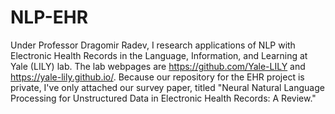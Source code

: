 # NLP-EHR

Under Professor Dragomir Radev, I research applications of NLP with Electronic Health Records in the Language, Information, and Learning at Yale (LILY) lab. The lab webpages are https://github.com/Yale-LILY and https://yale-lily.github.io/. Because our repository for the EHR project is private, I've only attached our survey paper, titled "Neural Natural Language Processing for Unstructured Data in Electronic Health Records: A Review."
